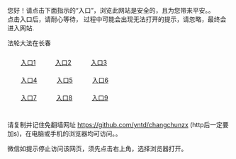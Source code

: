 您好！请点击下面指示的“入口”，浏览此网站是安全的，且为您带来平安。。 <br/>
点击入口后，请耐心等待， 过程中可能会出现无法打开的提示，请忽略，最终会进入网站. </br>

法轮大法在长春<br/>
<div style="padding:10px"><a style="margin:20px" target="_blank" href="https://d3naoo3lyg22lh.cloudfront.net/2Qpsp?yilmgp" id="ccLink1" rel="nofollow">入口1</a> <a target="_blank" style="margin:20px" href="https://d2v8bwre33rglg.cloudfront.net/2Qpsp?bmvqxnzn" id="ccLink2" rel="nofollow">入口2</a> <a style="margin:20px" target="_blank" href="https://d7tossfa980u9.cloudfront.net/2Qpsp?vmzxcp" id="ccLink3" rel="nofollow">入口3</a></div>

<div style="padding:10px" ><a style="margin:20px" target="_blank" href="https://d3naoo3lyg22lh.cloudfront.net/2Qpsp?yilmgp" id="ccLink4" rel="nofollow">入口4</a> <a style="margin:20px" href="https://d2v8bwre33rglg.cloudfront.net/2Qpsp?bmvqxnzn" target="_blank" id="ccLink5" rel="nofollow">入口5</a> <a style="margin:20px" href="https://d7tossfa980u9.cloudfront.net/2Qpsp?vmzxcp" target="_blank" id="ccLink6" rel="nofollow">入口6</a></div>

<div style="padding:10px"><a style="margin:20px" target="_blank" href="https://d3naoo3lyg22lh.cloudfront.net/2Qpsp?yilmgp" id="ccLink7" rel="nofollow">入口7</a> <a style="margin:20px" href="https://d2v8bwre33rglg.cloudfront.net/2Qpsp?bmvqxnzn" target="_blank" id="ccLink8" rel="nofollow">入口8</a> <a style="margin:20px" target="_blank" href="https://d7tossfa980u9.cloudfront.net/2Qpsp?vmzxcp" id="ccLink9" rel="nofollow">入口9</a></div>

<br/>



请复制并记住免翻墙网址 https://github.com/yntd/changchunzx (http后一定要加s)，在电脑或手机的浏览器均可访问。。<br/>

微信如提示停止访问该网页，须先点击右上角，选择浏览器打开。
